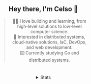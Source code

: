 <div align="center">

## Hey there, I'm Celso 🙂

<div style="max-width: 300px; ">

> 🧙‍♂️ I love building and learning, from high-level solutions to low-level computer science.<br>
> 🦉 Interested in distributed systems, cloud-native solutions, IaC, DevOps, and web development.<br>
> ⌨️ Currently studying Go and distributed systems.<br>

</div>

#

<details align="center">
<summary>Stats</summary>

<cr/>

<p style="text-align: center;">
<!--START_SECTION:waka-->

```txt
From: 16 October 2023 - To: 15 November 2023

Go                19 hrs 29 mins  ██████░░░░░░░░░░░░░░░░░░░   23.59 %
Markdown          16 hrs 17 mins  █████░░░░░░░░░░░░░░░░░░░░   19.71 %
YAML              8 hrs 8 mins    ██▒░░░░░░░░░░░░░░░░░░░░░░   09.84 %
TypeScript        7 hrs 14 mins   ██▒░░░░░░░░░░░░░░░░░░░░░░   08.77 %
JavaScript        6 hrs 34 mins   ██░░░░░░░░░░░░░░░░░░░░░░░   07.96 %
```

<!--END_SECTION:waka-->
</p>
  
<div>

<img src="http://github-readme-stats.vercel.app/api/top-langs/?username=celsobenedetti&layout=compact&custom_title=Languages&include_all_commits=true&count_private=true&langs_count=6&theme=transparent&bg_color=00000000" height="180em"/>
<img src="https://streak-stats.demolab.com?user=celsobenedetti&theme=transparent" height="180rem"/>

</div>

#

<a href="https://wakatime.com/@8a52c0fd-ec78-403a-81d0-07c674c564b3" title="Time coded since Jan 17 2022">
<img src="https://wakatime.com/badge/user/8a52c0fd-ec78-403a-81d0-07c674c564b3.svg" alt="Wakatime 2022" title="Time coded since Jan 17 2022" />
</a>

</details>

</div>
